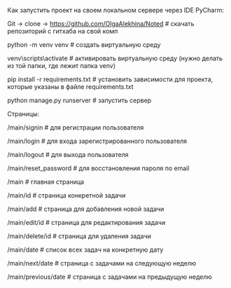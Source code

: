 Как запустить проект на своем локальном сервере через IDE PyCharm:

Git -> clone -> https://github.com/OlgaAlekhina/Noted # скачать репозиторий с гитхаба на свой комп 

python -m venv venv # создать виртуальную среду 

venv\scripts\activate # активировать виртуальную среду (нужно делать из той папки, где лежит папка venv) 

pip install -r requirements.txt # установить зависимости для проекта, которые указаны в файле requirements.txt

python manage.py runserver # запустить сервер

Страницы:

/main/signin      # для регистрации пользователя

/main/login       # для входа зарегистрированного пользователя

/main/logout      # для выхода пользователя

/main/reset_password # для восстановления пароля по email

/main             # главная страница

/main/id        # страница конкретной задачи

/main/add         # страница для добавления новой задачи

/main/edit/id   # страница для редактирования задачи

/main/delete/id # страница для удаления задачи

/main/date      # список всех задач на конкретную дату

/main/next/date # страница с задачами на следующую неделю

/main/previous/date # страница с задачами на предыдущую неделю



